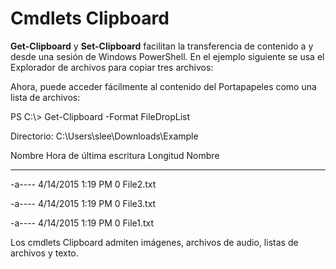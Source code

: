 # Cmdlets Clipboard
**Get-Clipboard** y **Set-Clipboard** facilitan la transferencia de contenido a y desde una sesión de Windows PowerShell. En el ejemplo siguiente se usa el Explorador de archivos para copiar tres archivos:

Ahora, puede acceder fácilmente al contenido del Portapapeles como una lista de archivos:

PS C:\\&gt; Get-Clipboard -Format FileDropList

Directorio: C:\\Users\\slee\\Downloads\\Example

Nombre Hora de última escritura Longitud Nombre

---- ------------- ------ ----

-a---- 4/14/2015 1:19 PM 0 File2.txt

-a---- 4/14/2015 1:19 PM 0 File3.txt

-a---- 4/14/2015 1:19 PM 0 File1.txt

Los cmdlets Clipboard admiten imágenes, archivos de audio, listas de archivos y texto.
<!--HONumber=Mar16_HO2-->

